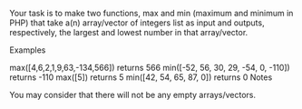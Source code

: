 Your task is to make two functions, max and min (maximum and minimum in PHP) that take a(n) array/vector of integers list as input and outputs, respectively, the largest and lowest number in that array/vector.

Examples

max([4,6,2,1,9,63,-134,566]) returns 566
min([-52, 56, 30, 29, -54, 0, -110]) returns -110
max([5]) returns 5
min([42, 54, 65, 87, 0]) returns 0
Notes

You may consider that there will not be any empty arrays/vectors.